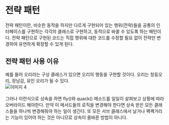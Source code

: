 # 전략 패턴
전략 패턴이란, 비슷한 동작을 하지만 다르게 구현되어 있는 행위(전략)들을 공통의 인터페이스를 구현하는 각각의 클래스로 구현하고, 동적으로 바꿀 수 있도록 하는 패턴이다. 전략 패턴으로 구현된 코드는 직접 행위에 대한 코드를 수정할 필요 없이 전략만 변경하여 유연하게 확장할 수 있게 된다.

## 전략 패턴 사용 이유
예를 들어 오리라는 구상 클래스가 있으면 오리의 행동을 구현할 것이다. 오리는 청둥오리, 장남감, 유인 오리가 될 수 있다. 
<br/>
![이미지 4](https://user-images.githubusercontent.com/82018440/232795846-24b297ec-9697-48c6-8db2-3439504784ba.png)
<br/><br/>
그러나 이런식으로 상속을 하면 fly()와 quack() 메소드를 일일이 살펴보고 상황에 따라 오버라이드 해야한다. 만약 이 메서드들의 로직을 변경해야 한다면 상속 받은 모든 클래스들을 하나씩 변경해줘야 하는 일이 생긴다. 또 모든 서브 클래스에서 날거나 꽥꽥거리는 기능이 있어야 하는 것은 아니므로 상속이 올바른 방법이 아니다.
